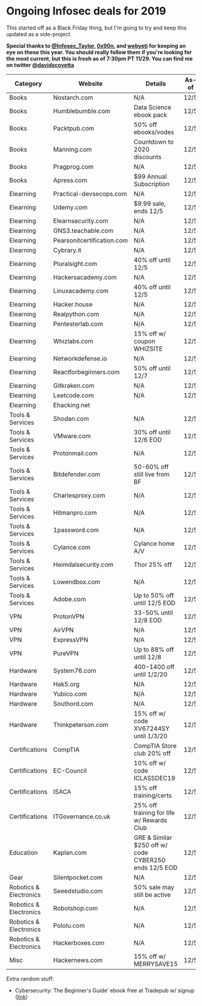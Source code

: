 # Ongoing Infosec deals for 2019
This started off as a Black Friday thing, but I'm going to try and keep this updated as a side-project.

**Special thanks to [@Infosec_Taylor](https://twitter.com/Infosec_Taylor/), [0x90n](https://github.com/0x90n/InfoSec-Black-Friday/blob/master/README.md), and [webyeti](https://www.webyeti.ninja/blog/hackerblkfri) for keeping an eye on these this year. You should really follow them if you're looking for the most current, but this is fresh as of 7:30pm PT 11/29. You can find me on twitter [@davidscovetta](https://twitter.com/davidscovetta)**



| Category | Website | Details | As-of | Link |
| -------- | ------- | ------- | ----- | ---- |
| Books | Nostarch.com | N/A | 12/5 | N/A|
| Books | Humblebumble.com | Data Science ebook pack | 12/5 | [link](https://www.humblebundle.com/books/data-science-no-starch-books) |
| Books | Packtpub.com | 50% off ebooks/vodes | 12/5 | [link](https://www.packtpub.com/all-products) |
| Books | Manning.com | Countdown to 2020 discounts | 12/5 | [link](https://www.manning.com/news/countdown-to-2020) |
| Books | Pragprog.com | N/A | 12/5 | N/A |
| Books | Apress.com | $99 Annual Subscription | 12/5 | [link](https://www.apress.com/us/apress-access) |
| Elearning | Practical-devsecops.com | N/A | 12/5 | N/A |
| Elearning | Udemy.com | $9.99 sale, ends 12/5 | 12/5 | [link](https://www.udemy.com/) |
| Elearning | Elearnsecurity.com | N/A | 12/5 | N/A |
| Elearning | GNS3.teachable.com | N/A | 12/5 | N/A |
| Elearning | Pearsonitcertification.com | N/A | 12/5 | N/A |
| Elearning | Cybrary.it | N/A | 12/5 | N/A |
| Elearning | Pluralsight.com | 40% off until 12/5 | 12/5 | [link](https://www.pluralsight.com/offer/2019/bf-cm-40-off) |
| Elearning | Hackersacademy.com | N/A | 12/5 | N/A |
| Elearning | Linuxacademy.com | 40% off until 12/5 | 12/5 | [link](https://linuxacademy.com/pricing/individual/) |
| Elearning | Hacker.house | N/A | 12/5 | N/A |
| Elearning | Realpython.com | N/A | 12/5 | N/A |
| Elearning | Pentesterlab.com | N/A | 12/5 | N/A |
| Elearning | Whizlabs.com | 15% off w/ coupon WHIZSITE | 12/5 | [link](https://www.whizlabs.com/) |
| Elearning | Networkdefense.io | N/A | 12/5 | N/A |
| Elearning | Reactforbeginners.com | 50% off until 12/7 | 12/5 | [link](https://reactforbeginners.com/) |
| Elearning | Gitkraken.com | N/A | 12/5 | N/A |
| Elearning | Leetcode.com | N/A | 12/5 | N/A |
| Elearning | Ehacking.net | 
| Tools & Services | Shodan.com | N/A | 12/5 | N/A |
| Tools & Services | VMware.com | 30% off until 12/6 EOD | 12/5 | [link](https://store-au.vmware.com/cybermondaysale)
| Tools & Services | Protonmail.com | N/A | 12/5 | N/A |
| Tools & Services | Bitdefender.com | 50-60% off still live from BF | 12/5 | [link](https://www.bitdefender.com/media/html/consumer/new/Black-Friday-2019-opt/) |
| Tools & Services | Charlesproxy.com | N/A | 12/5 | N/A |
| Tools & Services | Hitmanpro.com | N/A | 12/5 | N/A |
| Tools & Services | 1password.com | N/A | 12/5 | N/A |
| Tools & Services | Cylance.com | Cylance home A/V | 12/5 | [link](https://shop.cylance.com) |
| Tools & Services | Heimdalsecurity.com | Thor 25% off | 12/5 | [link](https://heimdalsecurity.com/en/products/thor-premium-home) |
| Tools & Services | Lowendbox.com | N/A | 12/5 | N/A |
| Tools & Services | Adobe.com | Up to 50% off until 12/5 EOD | 12/5 | [link](https://www.adobe.com/creativecloud/plans.html?plan=individual&filter=all) |
| VPN | ProtonVPN | 33-50% until 12/8 EOD | 12/5 | [link](https://protonvpn.com/blog/black-friday-2019/) |
| VPN | AirVPN | N/A | 12/5 | N/A |
| VPN | ExpressVPN | N/A | 12/5 | N/A |
| VPN | PureVPN | Up to 88% off until 12/8 | 12/5 | [link](https://www.purevpn.com/hot-deal-offer?utm_medium=referral&utm_source=aff-30478-www.dealnews.com) |
| Hardware | System76.com | $400-$1400 off until 1/2/20 | 12/5 | [link](https://system76.com/) |
| Hardware | Hak5.org | N/A | 12/5 | N/A |
| Hardware | Yubico.com | N/A | 12/5 | N/A |
| Hardware | Southord.com | N/A | 12/5 | N/A |
| Hardware | Thinkpeterson.com | 15% off w/ code XV67244SY until 1/3/20 | 12/5 | [link](https://www.thinkpeterson.com/) |
| Certifications| CompTIA | CompTIA Store club 20% off | 12/5 | [link](https://store.comptia.org/comptia-store-club/p/ITPR-0020-ANNS-2019) |
| Certifications | EC-Council | 10% off w/ code ICLASSDEC19 | 12/5 | [link](https://iclass.eccouncil.org/iclass-specials/) |
| Certifications | ISACA | 15% off training/certs | 12/5 | [link](https://www.isaca.org/info/cisa-certification-ready/index.html) |
| Certifications | ITGovernance.co.uk | 25% off training for life w/ Rewards Club | 12/5 | [link](https://www.itgovernance.co.uk/it-governance-rewards-club/training?promo_name=IT_Gov_Rewards_Club&promo_id=Site_Wide&promo_creative=Banner&promo_position=Static_Banner) |
| Education | Kaplan.com | GRE & Similar $250 off w/ code CYBER250 ends 12/5 EOD | 12/5 | [link](https://shop.kaptest.com/i/gre/promo/cyber-monday) |
| Gear | Silentpocket.com | N/A | 12/5 | N/A |
| Robotics & Electronics | Seeedstudio.com | 50% sale may still be active | 12/5 | [link](https://www.seeedstudio.com/thanksgiving_50_off_sale.html) |
| Robotics & Electronics | Robotshop.com | N/A | 12/5 | N/A |
| Robotics & Electronics | Pololu.com | N/A | 12/5 | N/A |
| Robotics & Electronics | Hackerboxes.com | N/A | 12/5 | N/A |
| Misc | Hackernews.com | 15% off w/ MERRYSAVE15 | 12/5 | N/A |

Extra random stuff:
- Cybersecurity: The Beginner's Guide' ebook free at Tradepub w/ signup ([link](https://www.dealnews.com/lw/click.html?20,2,18244534,iref=content-wide-body-search-desktop,reqid=2b91a76d83cdebe48f4e6684b0a97b08))
